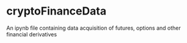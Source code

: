 # cryptoFinanceData
An ipynb file containing data acquisition of futures, options and other financial derivatives
